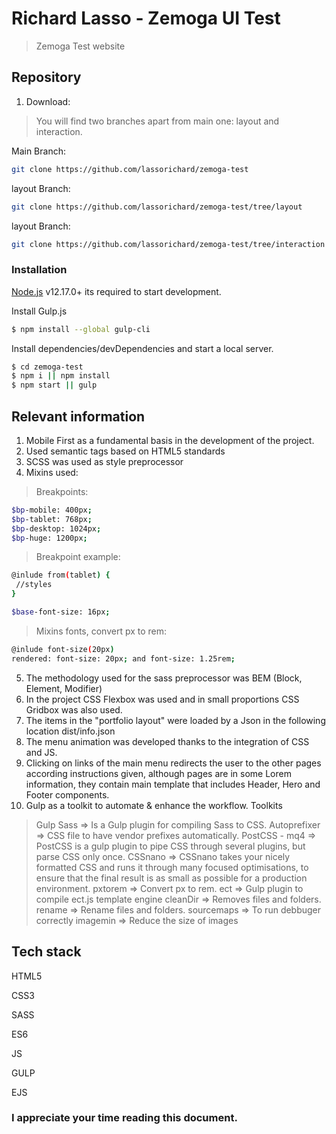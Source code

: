 # Richard Lasso - Zemoga UI Test

> Zemoga Test website

## Repository

1. Download:
>You will find two branches apart from main one: layout and interaction.

Main Branch:
```bash
git clone https://github.com/lassorichard/zemoga-test
```

layout Branch:
```bash
git clone https://github.com/lassorichard/zemoga-test/tree/layout
```

layout Branch:
```bash
git clone https://github.com/lassorichard/zemoga-test/tree/interaction
```


### Installation

[Node.js](https://nodejs.org/) v12.17.0+ its required to start development.

Install Gulp.js
```bash
$ npm install --global gulp-cli
```

Install dependencies/devDependencies and start a local server.

```bash
$ cd zemoga-test
$ npm i || npm install
$ npm start || gulp
```


## Relevant information

1. Mobile First as a fundamental basis in the development of the project.
2. Used semantic tags based on HTML5 standards
3. SCSS was used as style preprocessor
4. Mixins used:

> Breakpoints:

```bash
$bp-mobile: 400px;
$bp-tablet: 768px;
$bp-desktop: 1024px;
$bp-huge: 1200px;
```
> Breakpoint example:

```bash
@inlude from(tablet) {
 //styles
}
```

```bash
$base-font-size: 16px;
```
> Mixins fonts, convert px to rem:

```bash
@inlude font-size(20px)
rendered: font-size: 20px; and font-size: 1.25rem;
```

5. The methodology used for the sass preprocessor was BEM (Block, Element, Modifier)
6. In the project CSS Flexbox was used and in small proportions CSS Gridbox was also used.
7. The items in the "portfolio layout" were loaded by a Json in the following location dist/info.json
8. The menu animation was developed thanks to the integration of CSS and JS.
9. Clicking on links of the main menu redirects the user to the other pages according instructions given, although pages are in some Lorem information, they contain main template that includes Header, Hero and Footer components. 
10. Gulp as a toolkit to automate & enhance the workflow.
  Toolkits
  > Gulp Sass => Is a Gulp plugin for compiling Sass to CSS.
  > Autoprefixer => CSS file to have vendor prefixes automatically.
  > PostCSS - mq4 => PostCSS is a gulp plugin to pipe CSS through several plugins, but parse CSS only once.
  > CSSnano => CSSnano takes your nicely formatted CSS and runs it through many focused optimisations, to ensure that the final result is as small as possible for a production environment.
  > pxtorem => Convert px to rem.
  > ect => Gulp plugin to compile ect.js template engine
  > cleanDir => Removes files and folders.
  > rename => Rename files and folders.
  > sourcemaps => To run debbuger correctly
  > imagemin => Reduce the size of images


## Tech stack

HTML5

CSS3

SASS

ES6

JS

GULP

EJS


### I appreciate your time reading this document.
